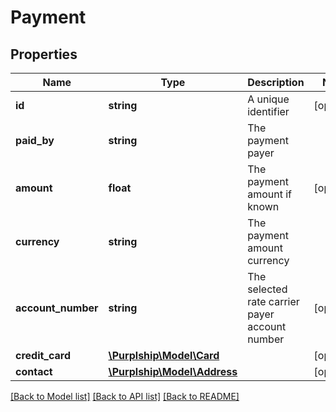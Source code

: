 # Payment

## Properties
Name | Type | Description | Notes
------------ | ------------- | ------------- | -------------
**id** | **string** | A unique identifier | [optional] 
**paid_by** | **string** | The payment payer | 
**amount** | **float** | The payment amount if known | [optional] 
**currency** | **string** | The payment amount currency | 
**account_number** | **string** | The selected rate carrier payer account number | [optional] 
**credit_card** | [**\Purplship\Model\Card**](Card.md) |  | [optional] 
**contact** | [**\Purplship\Model\Address**](Address.md) |  | [optional] 

[[Back to Model list]](../../README.md#documentation-for-models) [[Back to API list]](../../README.md#documentation-for-api-endpoints) [[Back to README]](../../README.md)


